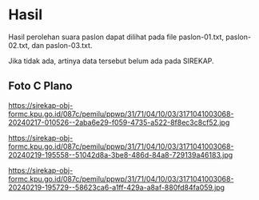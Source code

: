 # Hasil

Hasil perolehan suara paslon dapat dilihat pada file paslon-01.txt, paslon-02.txt, dan paslon-03.txt.

Jika tidak ada, artinya data tersebut belum ada pada SIREKAP.

## Foto C Plano

https://sirekap-obj-formc.kpu.go.id/087c/pemilu/ppwp/31/71/04/10/03/3171041003068-20240217-010526--2aba6e29-f059-4735-a522-8f8ec3c8cf52.jpg

https://sirekap-obj-formc.kpu.go.id/087c/pemilu/ppwp/31/71/04/10/03/3171041003068-20240219-195558--51042d8a-3be8-486d-84a8-729139a46183.jpg

https://sirekap-obj-formc.kpu.go.id/087c/pemilu/ppwp/31/71/04/10/03/3171041003068-20240219-195729--58623ca6-a1ff-429a-a8af-880fd84fa059.jpg

